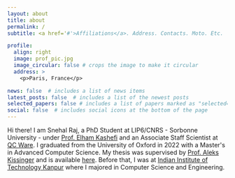 ```yaml
---
layout: about
title: about
permalink: /
subtitle: <a href='#'>Affiliations</a>. Address. Contacts. Moto. Etc.

profile:
  align: right
  image: prof_pic.jpg
  image_circular: false # crops the image to make it circular
  address: >
    <p>Paris, France</p>

news: false  # includes a list of news items
latest_posts: false  # includes a list of the newest posts
selected_papers: false # includes a list of papers marked as "selected={true}"
social: false  # includes social icons at the bottom of the page
---
```


Hi there! I am Snehal Raj, a PhD Student at LIP6/CNRS - Sorbonne University - under [Prof. Elham Kashefi](https://www.lip6.fr/actualite/personnes-fiche.php?ident=P1427) and an Associate Staff Scientist at [QC Ware](https://www.qcware.com/). I graduated from the University of Oxford in 2022 with a Master's in Advanced Computer Science. My thesis was supervised by [Prof. Aleks Kissinger](https://www.cs.ox.ac.uk/people/aleks.kissinger/) and is available [here](https://www.cs.ox.ac.uk/people/aleks.kissinger/theses/raj-thesis.pdf). Before that, I was at [Indian Institute of Technology Kanpur](https://www.iitk.ac.in/) where I majored in Computer Science and Engineering.

